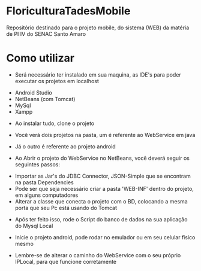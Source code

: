 # FloriculturaTadesMobile
Repositório destinado para o projeto mobile, do sistema (WEB) da matéria de PI IV do SENAC Santo Amaro

# Como utilizar
- Será necessário ter instalado em sua maquina, as IDE's para poder executar os projetos em localhost
* Android Studio
* NetBeans (com Tomcat)
* MySql
* Xampp

- Ao instalar tudo, clone o projeto
- Você verá dois projetos na pasta, um é referente ao WebService em java
- Já o outro é referente ao projeto android

- Ao Abrir o projeto do WebService no NetBeans, você deverá seguir os seguintes passos:
* Importar as Jar's do JDBC Connector, JSON-Simple que se encontram na pasta Dependencies
* Pode ser que seja necessário criar a pasta 'WEB-INF' dentro do projeto, em alguns computadores
* Alterar a classe que conecta o projeto com o BD, colocando a mesma porta que seu Pc está usando do Tomcat

- Após ter feito isso, rode o Script do banco de dados na sua aplicação do Mysql Local

- Inicie o projeto android, pode rodar no emulador ou em seu celular fisico mesmo
- Lembre-se de alterar o caminho do WebService com o seu próprio IPLocal, para que funcione corretamente
